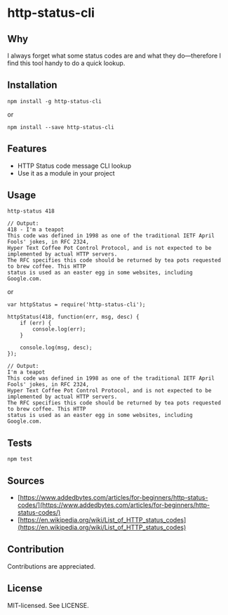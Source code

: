 http-status-cli
======

Why
------
I always forget what some status codes are and what they do—therefore I find this tool handy to do a quick lookup.

Installation
------
```
npm install -g http-status-cli
```

or

```
npm install --save http-status-cli
```

Features
------
* HTTP Status code message CLI lookup
* Use it as a module in your project

Usage
------
```
http-status 418

// Output:
418 - I'm a teapot
This code was defined in 1998 as one of the traditional IETF April Fools' jokes, in RFC 2324, 
Hyper Text Coffee Pot Control Protocol, and is not expected to be implemented by actual HTTP servers. 
The RFC specifies this code should be returned by tea pots requested to brew coffee. This HTTP 
status is used as an easter egg in some websites, including Google.com.
```

or

```
var httpStatus = require('http-status-cli');

httpStatus(418, function(err, msg, desc) {
    if (err) {
        console.log(err);
    }

    console.log(msg, desc);
});

// Output:
I'm a teapot
This code was defined in 1998 as one of the traditional IETF April Fools' jokes, in RFC 2324, 
Hyper Text Coffee Pot Control Protocol, and is not expected to be implemented by actual HTTP servers. 
The RFC specifies this code should be returned by tea pots requested to brew coffee. This HTTP 
status is used as an easter egg in some websites, including Google.com.
```

Tests
------
```
npm test
```

Sources
------
* [https://www.addedbytes.com/articles/for-beginners/http-status-codes/](https://www.addedbytes.com/articles/for-beginners/http-status-codes/)
* [https://en.wikipedia.org/wiki/List_of_HTTP_status_codes](https://en.wikipedia.org/wiki/List_of_HTTP_status_codes)

Contribution
------
Contributions are appreciated.

License
------
MIT-licensed. See LICENSE.
